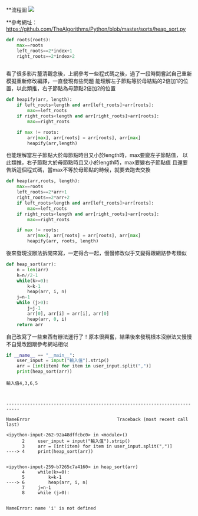 **流程圖
![](https://github.com/yen880405/yenlin/blob/master/image/S__2064798.jpg)


**參考網址：https://github.com/TheAlgorithms/Python/blob/master/sorts/heap_sort.py






```python
def roots(roots):
    max==roots
    left_roots==2*index+1
    right_roots==2*index+2
   
```

看了很多影片釐清觀念後，上網參考一些程式碼之後，過了一段時間嘗試自己重新模擬重新修改編譯，一直發現有些問題
能理解左子節點等於母結點的2倍加1的位置，以此類推，右子節點為母節點2倍加2的位置


```python
def heapify(arr, length):
    if left_roots<length and arr[left_roots]>arr[roots]:
        max==left_roots
    if right_roots<length and arr[right_roots]>arr[roots]:
        max==right_roots

    if max != roots:
        arr[max], arr[roots] = arr[roots], arr[max]
        heapify(arr,length)
```

也能理解當左子節點大於母節點時且又小於length時，max要變左子節點值，
以此類推，右子節點大於母節點時且又小於length時，max要變右子節點值
且還要告訴這個程式碼，當max不等於母節點的時候，就要去跑去交換


```python
def heap(arr,roots, length):
    max==roots
    left_roots==2*arr+1
    right_roots==2*arr+2
    if left_roots<length and arr[left_roots]>arr[roots]:
        max==left_roots
    if right_roots<length and arr[right_roots]>arr[roots]:
        max==right_roots

    if max != roots:
        arr[max], arr[roots] = arr[roots], arr[max]
        heapify(arr, roots, length)
```

後來發現沒辦法拆開來寫，一定得合一起，慢慢修改似乎又變得跟網路參考類似


```python
def heap_sort(arr):
    n = len(arr) 
    k=n//2-1
    while(k>=0):
        k=k-1
        heap(arr, i, n)
    j=n-1    
    while (j>0):
        j=j-1
        arr[0], arr[i] = arr[i], arr[0]
        heap(arr, 0, i)
    return arr
```

自己改寫了一些東西有辦法運行了！原本很興奮，結果後來發現根本沒辦法又慢慢不自覺改回跟參考網站相似


```python
if __name__ == "__main__":
    user_input = input("輸入值").strip()
    arr = [int(item) for item in user_input.split(",")]
    print(heap_sort(arr))
```

    輸入值4,3,6,5



    ---------------------------------------------------------------------------

    NameError                                 Traceback (most recent call last)

    <ipython-input-262-92a48dffcbc0> in <module>()
          2     user_input = input("輸入值").strip()
          3     arr = [int(item) for item in user_input.split(",")]
    ----> 4     print(heap_sort(arr))
    

    <ipython-input-259-b7265c7a4160> in heap_sort(arr)
          4     while(k>=0):
          5         k=k-1
    ----> 6         heap(arr, i, n)
          7     j=n-1
          8     while (j>0):


    NameError: name 'i' is not defined

